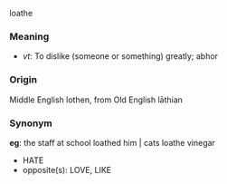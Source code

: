 loathe
### Meaning
+ _vt_: To dislike (someone or something) greatly; abhor

### Origin

Middle English lothen, from Old English lāthian

### Synonym

__eg__: the staff at school loathed him | cats loathe vinegar

+ HATE
+ opposite(s): LOVE, LIKE


